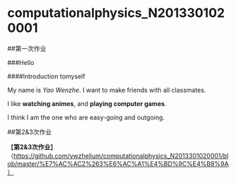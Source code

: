# computationalphysics_N2013301020001

##第一次作业

###Hello

####Introduction tomyself

My  name  is  *Yao Wenzhe*. I  want  to  make  friends  with  all  classmates.

I  like  **watching  animes**, and  **playing  computer  games**.

I  think  I  am  the  one  who  are  easy-going  and  outgoing.


##第2&3次作业

【**第2&3次作业**】（https://github.com/ywzhelium/computationalphysics_N2013301020001/blob/master/%E7%AC%AC2%263%E6%AC%A1%E4%BD%9C%E4%B8%9A）
